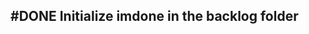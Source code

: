 ## #DONE Initialize imdone in the backlog folder
<!--  +task -->
<!-- created:2023-09-11T20:12:52.585Z task-id:Uvimi group:"Ungrouped Tasks" story-id:Start-task order:20 -->
